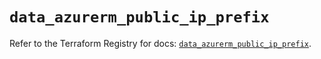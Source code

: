 # `data_azurerm_public_ip_prefix`

Refer to the Terraform Registry for docs: [`data_azurerm_public_ip_prefix`](https://registry.terraform.io/providers/hashicorp/azurerm/3.86.0/docs/data-sources/public_ip_prefix).

